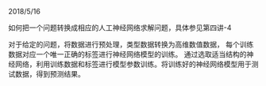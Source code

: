 2018/5/16

如何把一个问题转换成相应的人工神经网络求解问题，具体参见第四讲-4

对于给定的问题，将数据进行预处理，类型数据转换为高维数值数据，
每个训练数据对应一个唯一正确的标签进行神经网络模型的训练。
通过选取适当结构的神经网络，利用训练数据和标签进行模型参数训练。将训练好的神经网络模型用于测试数据，得到预测结果。
